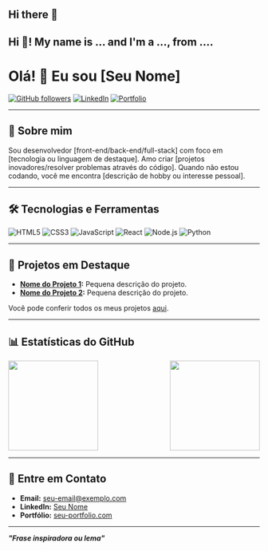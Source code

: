 ## Hi there 👋

<!--
**IgorFelipe272/IgorFelipe272** is a ✨ _special_ ✨ repository because its `README.md` (this file) appears on your GitHub profile.

Here are some ideas to get you started:

- 🔭 I’m currently working on ...
- 🌱 I’m currently learning ...
- 👯 I’m looking to collaborate on ...
- 🤔 I’m looking for help with ...
- 💬 Ask me about ...
- 📫 How to reach me: ...
- 😄 Pronouns: ...
- ⚡ Fun fact: ...
-->
<h2 align="left">Hi 👋! My name is ... and I'm a ..., from ....</h2>


# Olá! 👋 Eu sou [Seu Nome]

[![GitHub followers](https://img.shields.io/github/followers/seu-usuario?style=social)](https://github.com/seu-usuario)
[![LinkedIn](https://img.shields.io/badge/LinkedIn-000?style=for-the-badge&logo=linkedin&logoColor=blue)](https://www.linkedin.com/in/seu-usuario/)
[![Portfolio](https://img.shields.io/badge/Portfolio-000?style=for-the-badge&logo=firefox&logoColor=orange)](https://seu-portfolio.com)

---

## 🚀 Sobre mim

Sou desenvolvedor [front-end/back-end/full-stack] com foco em [tecnologia ou linguagem de destaque]. Amo criar [projetos inovadores/resolver problemas através do código]. Quando não estou codando, você me encontra [descrição de hobby ou interesse pessoal].

---

## 🛠️ Tecnologias e Ferramentas

![HTML5](https://img.shields.io/badge/html5-%23E34F26.svg?style=for-the-badge&logo=html5&logoColor=white)
![CSS3](https://img.shields.io/badge/css3-%231572B6.svg?style=for-the-badge&logo=css3&logoColor=white)
![JavaScript](https://img.shields.io/badge/javascript-%23F7DF1E.svg?style=for-the-badge&logo=javascript&logoColor=black)
![React](https://img.shields.io/badge/react-%2361DAFB.svg?style=for-the-badge&logo=react&logoColor=black)
![Node.js](https://img.shields.io/badge/node.js-%2343853D.svg?style=for-the-badge&logo=node.js&logoColor=white)
![Python](https://img.shields.io/badge/python-%233776AB.svg?style=for-the-badge&logo=python&logoColor=white)

---

## 🌟 Projetos em Destaque

- **[Nome do Projeto 1](https://github.com/seu-usuario/nome-do-projeto-1):** Pequena descrição do projeto.
- **[Nome do Projeto 2](https://github.com/seu-usuario/nome-do-projeto-2):** Pequena descrição do projeto.

Você pode conferir todos os meus projetos [aqui](https://github.com/seu-usuario?tab=repositories).

---

## 📊 Estatísticas do GitHub

<div style="display: flex; justify-content: space-between;">
  <img height="180em" src="https://github-readme-stats.vercel.app/api?username=seu-usuario&show_icons=true&theme=radical&include_all_commits=true&count_private=true"/>
  <img height="180em" src="https://github-readme-stats.vercel.app/api/top-langs/?username=seu-usuario&layout=compact&langs_count=7&theme=radical"/>
</div>

---

## 💬 Entre em Contato

- **Email:** [seu-email@exemplo.com](mailto:seu-email@exemplo.com)
- **LinkedIn:** [Seu Nome](https://www.linkedin.com/in/seu-usuario/)
- **Portfólio:** [seu-portfolio.com](https://seu-portfolio.com)

---

_**"Frase inspiradora ou lema"**_
